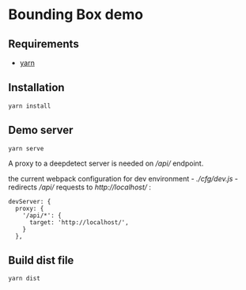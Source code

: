 # Bounding Box demo

## Requirements

* [yarn](https://yarnpkg.com)

## Installation

```
yarn install
```

## Demo server

```
yarn serve
```

A proxy to a deepdetect server is needed on */api/* endpoint.

the current webpack configuration for dev environment - *./cfg/dev.js* - redirects */api/* requests to *http://localhost/* :

```
devServer: {
  proxy: {
    '/api/*': {
      target: 'http://localhost/',
    }
  },
```

## Build dist file

```
yarn dist
```
